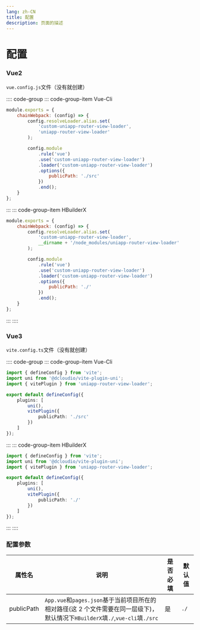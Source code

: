 ```yaml
---
lang: zh-CN
title: 配置
description: 页面的描述
---
```


# 配置

### Vue2

`vue.config.js`文件（没有就创建）

:::: code-group
::: code-group-item Vue-Cli

```js
module.exports = {
    chainWebpack: (config) => {
        config.resolveLoader.alias.set(
            'custom-uniapp-router-view-loader',
            'uniapp-router-view-loader'
        );

        config.module
            .rule('vue')
            .use('custom-uniapp-router-view-loader')
            .loader('custom-uniapp-router-view-loader')
            .options({
                publicPath: './src'
            })
            .end();
    }
};
```

:::
::: code-group-item HBuilderX

```js
module.exports = {
    chainWebpack: (config) => {
        config.resolveLoader.alias.set(
            'custom-uniapp-router-view-loader',
            __dirname + '/node_modules/uniapp-router-view-loader'
        );

        config.module
            .rule('vue')
            .use('custom-uniapp-router-view-loader')
            .loader('custom-uniapp-router-view-loader')
            .options({
                publicPath: './'
            })
            .end();
    }
};
```

:::
::::

### Vue3

`vite.config.ts`文件（没有就创建）

:::: code-group
::: code-group-item Vue-Cli

```ts
import { defineConfig } from 'vite';
import uni from '@dcloudio/vite-plugin-uni';
import { vitePlugin } from 'uniapp-router-view-loader';

export default defineConfig({
    plugins: [
        uni(),
        vitePlugin({
            publicPath: './src'
        })
    ]
});
```

:::
::: code-group-item HBuilderX

```ts
import { defineConfig } from 'vite';
import uni from '@dcloudio/vite-plugin-uni';
import { vitePlugin } from 'uniapp-router-view-loader';

export default defineConfig({
    plugins: [
        uni(),
        vitePlugin({
            publicPath: './'
        })
    ]
});
```

:::
::::

### 配置参数

| 属性名     | 说明                                                                                                                           | 是否必填 | 默认值 |
| ---------- | ------------------------------------------------------------------------------------------------------------------------------ | -------- | ------ |
| publicPath | `App.vue`和`pages.json`基于当前项目所在的相对路径(这 2 个文件需要在同一层级下)，默认情况下`HBuilderX`填`./`,`vue-cli`填`./src` | 是       | `./`   |
